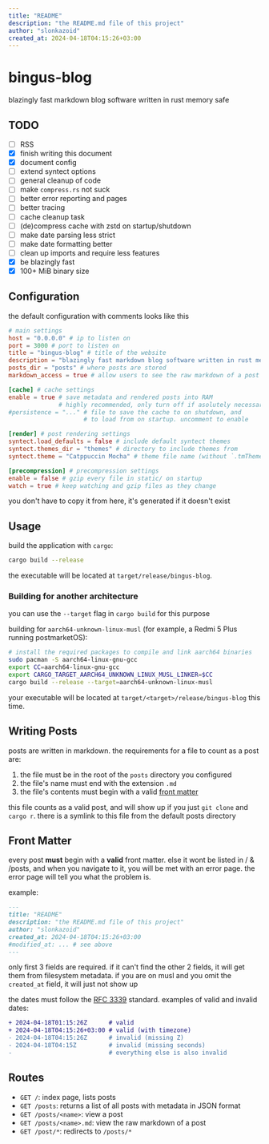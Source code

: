 ```yaml
---
title: "README"
description: "the README.md file of this project"
author: "slonkazoid"
created_at: 2024-04-18T04:15:26+03:00
---
```


# bingus-blog

blazingly fast markdown blog software written in rust memory safe

## TODO

- [ ] RSS
- [x] finish writing this document
- [x] document config
- [ ] extend syntect options
- [ ] general cleanup of code
- [ ] make `compress.rs` not suck
- [ ] better error reporting and pages
- [ ] better tracing
- [ ] cache cleanup task
- [ ] (de)compress cache with zstd on startup/shutdown
- [ ] make date parsing less strict
- [ ] make date formatting better
- [ ] clean up imports and require less features
- [x] be blazingly fast
- [x] 100+ MiB binary size

## Configuration

the default configuration with comments looks like this

```toml
# main settings
host = "0.0.0.0" # ip to listen on
port = 3000 # port to listen on
title = "bingus-blog" # title of the website
description = "blazingly fast markdown blog software written in rust memory safe" # description of the website
posts_dir = "posts" # where posts are stored
markdown_access = true # allow users to see the raw markdown of a post

[cache] # cache settings
enable = true # save metadata and rendered posts into RAM
              # highly recommended, only turn off if asolutely necessary
#persistence = "..." # file to save the cache to on shutdown, and
                     # to load from on startup. uncomment to enable

[render] # post rendering settings
syntect.load_defaults = false # include default syntect themes
syntect.themes_dir = "themes" # directory to include themes from
syntect.theme = "Catppuccin Mocha" # theme file name (without `.tmTheme`)

[precompression] # precompression settings
enable = false # gzip every file in static/ on startup
watch = true # keep watching and gzip files as they change
```

you don't have to copy it from here, it's generated if it doesn't exist

## Usage

build the application with `cargo`:

```sh
cargo build --release
```

the executable will be located at `target/release/bingus-blog`.

### Building for another architecture

you can use the `--target` flag in `cargo build` for this purpose

building for `aarch64-unknown-linux-musl` (for example, a Redmi 5 Plus running postmarketOS):

```sh
# install the required packages to compile and link aarch64 binaries
sudo pacman -S aarch64-linux-gnu-gcc
export CC=aarch64-linux-gnu-gcc
export CARGO_TARGET_AARCH64_UNKNOWN_LINUX_MUSL_LINKER=$CC
cargo build --release --target=aarch64-unknown-linux-musl
```

your executable will be located at `target/<target>/release/bingus-blog` this time.

## Writing Posts

posts are written in markdown. the requirements for a file to count as a post are:

1. the file must be in the root of the `posts` directory you configured
2. the file's name must end with the extension `.md`
3. the file's contents must begin with a valid [front matter](#front-matter)

this file counts as a valid post, and will show up if you just `git clone` and
`cargo r`. there is a symlink to this file from the default posts directory

## Front Matter

every post **must** begin with a **valid** front matter. else it wont be listed
in / & /posts, and when you navigate to it, you will be met with an error page.
the error page will tell you what the problem is.

example:

```md
---
title: "README"
description: "the README.md file of this project"
author: "slonkazoid"
created_at: 2024-04-18T04:15:26+03:00
#modified_at: ... # see above
---
```

only first 3 fields are required. if it can't find the other 2 fields, it will
get them from filesystem metadata. if you are on musl and you omit the
`created_at` field, it will just not show up

the dates must follow the [RFC 3339](https://datatracker.ietf.org/doc/html/rfc3339)
standard. examples of valid and invalid dates:

```diff
+ 2024-04-18T01:15:26Z      # valid
+ 2024-04-18T04:15:26+03:00 # valid (with timezone)
- 2024-04-18T04:15:26Z      # invalid (missing Z)
- 2024-04-18T04:15Z         # invalid (missing seconds)
-                           # everything else is also invalid
```

## Routes

- `GET /`: index page, lists posts
- `GET /posts`: returns a list of all posts with metadata in JSON format
- `GET /posts/<name>`: view a post
- `GET /posts/<name>.md`: view the raw markdown of a post
- `GET /post/*`: redirects to `/posts/*`
